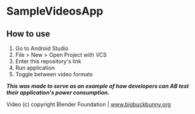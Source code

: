 # SampleVideosApp

## How to use
1. Go to Android Studio
2. File > New > Open Project with VCS
3. Enter this repository's link
4. Run application
5. Toggle between video formats

**_This was made to serve as an example of how developers can AB test their application's power consumption._**

Video (c) copyright Blender Foundation | www.bigbuckbunny.org
